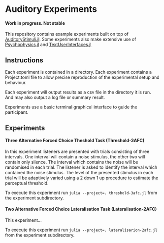# Auditory Experiments

#### Work in progress. Not stable

This repository contains example experiments built on top of [AuditoryStimuli.jl](https://github.com/rob-luke/AuditoryStimuli.jl).
Some experiments also make extensive use of [Psychophysics.jl](https://github.com/sam81/Psychophysics.jl) and [TextUserInterfaces.jl]()

## Instructions

Each experiment is contained in a directory. Each experiment contains a Project.toml file to allow precise reproduction of the experimental setup and behaviour.

Each experiment will output results as a csv file in the directory it is run. And may also output a log file or summary result.

Experiments use a basic terminal graphical interface to guide the participant.

## Experiments

#### Three Alternative Forced Choice Theshold Task (Threshold-3AFC)

In this experiment listeners are presented with trials consisting of three intervals.
One interval will contain a noise stimulus, the other two will contain only silence.
The interval which contains the noise will be randomised in each trial.
The listener is asked to identify the interval which contained the noise stimulus.
The level of the presented stimulus in each trial will be adaptively varied using a 2 down 1 up procedure to estimate the perceptual threshold.

To execute this experiment run `julia --project=. threshold-3afc.jl` from the experiment subdirectory.

#### Two Alternative Forced Choice Lateralisation Task (Lateralisation-2AFC)

This experiment...

To execute this experiment run `julia --project=. lateralisarion-2afc.jl` from the experiment subdirectory.

